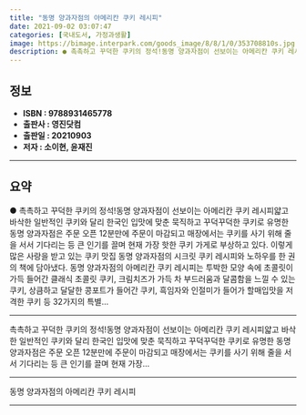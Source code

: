 ```yaml
---
title: "동명 양과자점의 아메리칸 쿠키 레시피"
date: 2021-09-02 03:07:47
categories: [국내도서, 가정과생활]
image: https://bimage.interpark.com/goods_image/8/8/1/0/353708810s.jpg
description: ● 촉촉하고 꾸덕한 쿠키의 정석!동명 양과자점이 선보이는 아메리칸 쿠키 레시피얇고 바삭한 일반적인 쿠키와 달리 한국인 입맛에 맞춘 묵직하고 꾸덕꾸덕한 쿠키로 유명한 동명 양과자점은 주문 오픈 12분만에 주문이 마감되고 매장에서는 쿠키를 사기 위해 줄을 서서 기다리는 등 큰 인기를 끌며
---
```


## **정보**

- **ISBN : 9788931465778**
- **출판사 : 영진닷컴**
- **출판일 : 20210903**
- **저자 : 소이현, 윤재진**

------



## **요약**

●  촉촉하고 꾸덕한 쿠키의 정석!동명 양과자점이 선보이는 아메리칸 쿠키 레시피얇고 바삭한 일반적인 쿠키와 달리 한국인 입맛에 맞춘 묵직하고 꾸덕꾸덕한 쿠키로 유명한 동명 양과자점은 주문 오픈 12분만에 주문이 마감되고 매장에서는 쿠키를 사기 위해 줄을 서서 기다리는 등 큰 인기를 끌며 현재 가장 핫한 쿠키 가게로 부상하고 있다. 이렇게 많은 사랑을 받고 있는 쿠키 맛집 동명 양과자점의 시크릿 쿠키 레시피와 노하우를 한 권의 책에 담아냈다. 동명 양과자점의 아메리칸 쿠키 레시피는 투박한 모양 속에 초콜릿이 가득 들어간 클래식 초콜릿 쿠키, 크림치즈가 가득 차 부드러움과 달콤함을 느낄 수 있는 쿠키, 상큼하고 달달한 콩포트가 들어간 쿠키, 흑임자와 인절미가 들어가 할매입맛을 저격한 쿠키 등 32가지의 특별...

------

촉촉하고 꾸덕한 쿠키의 정석!동명 양과자점이 선보이는 아메리칸 쿠키 레시피얇고 바삭한 일반적인 쿠키와 달리 한국인 입맛에 맞춘 묵직하고 꾸덕꾸덕한 쿠키로 유명한 동명 양과자점은 주문 오픈 12분만에 주문이 마감되고 매장에서는 쿠키를 사기 위해 줄을 서서 기다리는 등 큰 인기를 끌며 현재 가장... 

------


동명 양과자점의 아메리칸 쿠키 레시피 

------


